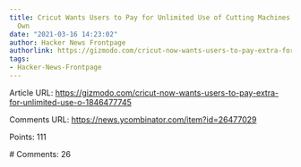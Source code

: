 ```yaml
---
title: Cricut Wants Users to Pay for Unlimited Use of Cutting Machines They Already
  Own
date: "2021-03-16 14:23:02"
author: Hacker News Frontpage
authorlink: https://gizmodo.com/cricut-now-wants-users-to-pay-extra-for-unlimited-use-o-1846477745
tags:
- Hacker-News-Frontpage
---
```


<p>Article URL: <a href="https://gizmodo.com/cricut-now-wants-users-to-pay-extra-for-unlimited-use-o-1846477745">https://gizmodo.com/cricut-now-wants-users-to-pay-extra-for-unlimited-use-o-1846477745</a></p>
<p>Comments URL: <a href="https://news.ycombinator.com/item?id=26477029">https://news.ycombinator.com/item?id=26477029</a></p>
<p>Points: 111</p>
<p># Comments: 26</p>
